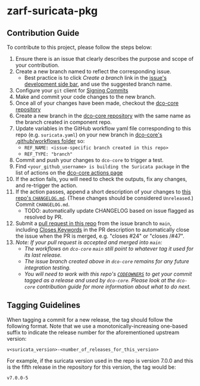 # zarf-suricata-pkg

## Contribution Guide
To contribute to this project, please follow the steps below:
1. Ensure there is an issue that clearly describes the purpose and scope of your contribution.
1. Create a new branch named to reflect the corresponding issue.
    * Best practice is to click _Create a branch_ link in the [issue's development side bar](https://docs.github.com/en/issues/tracking-your-work-with-issues/creating-a-branch-for-an-issue), and use the suggested branch name.
1. Configure your `git` client for [Signing Commits](https://docs.github.com/en/authentication/managing-commit-signature-verification/signing-commits)
1. Make and commit your code changes to the new branch.
1. Once all of your changes have been made, checkout the [dco-core repository](https://github.com/naps-dev/dco-core)
1. Create a new branch in the [dco-core repository](https://github.com/naps-dev/dco-core) with the same name as the branch created in component repo.
1. Update variables in the GitHub workflow yaml file corresponding to this repo (e.g. `suricata.yaml`) on your new branch in [dco-core's .github/workflows folder](https://github.com/naps-dev/dco-core/tree/main/.github/workflows) so:
    * `REF_NAME: <issue-specific branch created in this repo>`
    * `REF_TYPE: "branch"`
1. Commit and push your changes to `dco-core` to trigger a test.
1. Find `<your_github_username> is building the Suricata package` in the list of actions on the [dco-core actions page](https://github.com/naps-dev/dco-core/actions)
1. If the action fails, you will need to check the outputs, fix any changes, and re-trigger the action.
1. If the action passes, append a short description of your changes to [this repo's `CHANGELOG.md`](./CHANGELOG.md). (These changes should be considered `Unreleased`.) Commit `CHANGELOG.md`.
    * TODO: automatically update CHANGELOG based on issue flagged as resolved by PR.
1. Submit a [pull request in this repo](../../pulls) from the issue branch to `main`, including [Closes Keywords](https://docs.github.com/en/get-started/writing-on-github/working-with-advanced-formatting/using-keywords-in-issues-and-pull-requests#linking-a-pull-request-to-an-issue) in the PR description to automatically close the issue when the PR is merged, e.g. "closes #24" or "closes <org>/<repo>#47".
1. _Note: If your pull request is accepted and merged into `main`:_
    * _The workflows on `dco-core` `main` still point to whatever tag it used for its last release._
    * _The issue branch created above in `dco-core` remains for any future integration testing._
    * _You will need to work with this repo's [`CODEOWNERS`](./CODEOWNERS) to get your commit tagged as a release and used by `dco-core`. Please look at the `dco-core` contribution guide for more information about what to do next._

## Tagging Guidelines
When tagging a commit for a new release, the tag should follow the following format. Note that we use a monotonically-increasing one-based suffix to indicate the release number for the aforementioned upstream version:

`v<suricata_version>-<number_of_releases_for_this_version>`

For example, if the suricata version used in the repo is version 7.0.0 and this is the fifth release in the repository for this version, the tag would be:

`v7.0.0-5`
